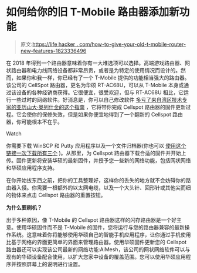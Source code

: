 # 如何给你的旧 T-Mobile 路由器添加新功能

> 原文:[https://life hacker . com/how-to-give-your-old-t-mobile-router-new-features-1823336496](https://lifehacker.com/how-to-give-your-old-t-mobile-router-new-features-1823336496)

在 2018 年得到一个路由器意味着你有一大堆选项可以选择。高端游戏路由器、网状路由器和电力线网络设备都非常昂贵，或者是为特定的使用情况而设计的。然而，如果你和我一样，你已经有了一个 T-Mobile 提供的功能相当强大的路由器。该公司的 CellSpot 路由器，更名为华硕 RT-AC68U，可以从 T-Mobile 本身或通过该设备的各种经销商获得。它很便宜，很受欢迎，但与 RT-AC68U 相比，它运行一些过时的网络软件。好消息是，你可以自己修改软件 [多亏了来自湾区技术专家的亚历山大·奥列什金的这个指南](http://www.bayareatechpros.com/ac1900-to-ac68u/) ，它将带你完成 Cellspot 路由器的固件更新过程。它会使你的保修失效，但是如果你便宜地得到了一个翻新的 Cellspot 路由器，你可能根本不在乎。

Watch

你需要下载 WinSCP 和 Putty 应用程序以及一个文件归档器(你也可以 [使用这个链接一次下载所有三个](https://ninite.com/peazip-putty-winscp/) )。从那里，为 Cellspot 路由器下载合适的固件并开始上传。固件更新将安装华硕的最新固件，并授予您一些新的网络功能，包括网状网络和华硕应用程序支持。

在你开始拔东西之前，把你的工具整理好，这样你的丢失的地方就不会妨碍你的路由器入侵。你需要一根额外的以太网电缆，以及一个大头针、回形针或其他尖而细的物体来点击 Cellspot 路由器的重置按钮。

**为什么要刷机？**

出于多种原因，像 T-Mobile 的 Cellspot 路由器这样的闪存路由器是一个好主意。使用华硕固件而不是 T-Mobile 的固件，您将运行与您的路由器兼容的最新操作系统。这意味着你将能够使用华硕自己的智能手机应用程序，让你通过手机使用比基于网络的界面更简单的界面来管理路由器。使用华硕固件更新您的 Cellspot 路由器还可以实现该公司最新的网络功能:AiMesh，该公司的网状网络软件可以与现有的华硕设备配合使用，以扩大您家中设备的覆盖范围。您可以使用华硕应用程序并按照屏幕上的说明进行设置。